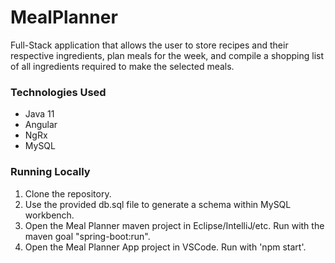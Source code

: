 # MealPlanner
Full-Stack application that allows the user to store recipes and their respective ingredients, plan meals for the week, and compile a shopping list of all ingredients required to make the selected meals.

### Technologies Used
- Java 11
- Angular
- NgRx
- MySQL

### Running Locally
1. Clone the repository.
2. Use the provided db.sql file to generate a schema within MySQL workbench.
3. Open the Meal Planner maven project in Eclipse/IntelliJ/etc. Run with the maven goal "spring-boot:run".
4. Open the Meal Planner App project in VSCode. Run with 'npm start'.
